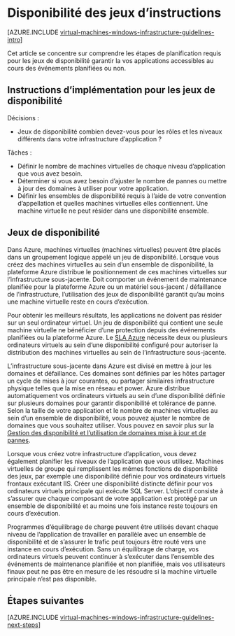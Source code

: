 <properties
    pageTitle="Disponibilité définie les indications | Microsoft Azure"
    description="En savoir plus sur les instructions de conception et implémentation clées pour le déploiement des ensembles de disponibilité dans les services d’infrastructure Azure."
    documentationCenter=""
    services="virtual-machines-windows"
    authors="iainfoulds"
    manager="timlt"
    editor=""
    tags="azure-resource-manager"/>

<tags
    ms.service="virtual-machines-windows"
    ms.workload="infrastructure-services"
    ms.tgt_pltfrm="vm-windows"
    ms.devlang="na"
    ms.topic="article"
    ms.date="09/08/2016"
    ms.author="iainfou"/>

# <a name="availability-sets-guidelines"></a>Disponibilité des jeux d’instructions

[AZURE.INCLUDE [virtual-machines-windows-infrastructure-guidelines-intro](../../includes/virtual-machines-windows-infrastructure-guidelines-intro.md)] 

Cet article se concentre sur comprendre les étapes de planification requis pour les jeux de disponibilité garantir la vos applications accessibles au cours des événements planifiées ou non.

## <a name="implementation-guidelines-for-availability-sets"></a>Instructions d’implémentation pour les jeux de disponibilité

Décisions :

- Jeux de disponibilité combien devez-vous pour les rôles et les niveaux différents dans votre infrastructure d’application ?

Tâches :

- Définir le nombre de machines virtuelles de chaque niveau d’application que vous avez besoin.
- Déterminer si vous avez besoin d’ajuster le nombre de pannes ou mettre à jour des domaines à utiliser pour votre application.
- Définir les ensembles de disponibilité requis à l’aide de votre convention d’appellation et quelles machines virtuelles elles contiennent. Une machine virtuelle ne peut résider dans une disponibilité ensemble. 

## <a name="availability-sets"></a>Jeux de disponibilité

Dans Azure, machines virtuelles (machines virtuelles) peuvent être placés dans un groupement logique appelé un jeu de disponibilité. Lorsque vous créez des machines virtuelles au sein d’un ensemble de disponibilité, la plateforme Azure distribue le positionnement de ces machines virtuelles sur l’infrastructure sous-jacente. Doit comporter un événement de maintenance planifiée pour la plateforme Azure ou un matériel sous-jacent / défaillance de l’infrastructure, l’utilisation des jeux de disponibilité garantit qu’au moins une machine virtuelle reste en cours d’exécution.

Pour obtenir les meilleurs résultats, les applications ne doivent pas résider sur un seul ordinateur virtuel. Un jeu de disponibilité qui contient une seule machine virtuelle ne bénéficier d’une protection depuis des événements planifiées ou la plateforme Azure. Le [SLA Azure](https://azure.microsoft.com/support/legal/sla/virtual-machines) nécessite deux ou plusieurs ordinateurs virtuels au sein d’une disponibilité configuré pour autoriser la distribution des machines virtuelles au sein de l’infrastructure sous-jacente.

L’infrastructure sous-jacente dans Azure est divisé en mettre à jour les domaines et défaillance. Ces domaines sont définies par les hôtes partager un cycle de mises à jour courantes, ou partager similaires infrastructure physique telles que la mise en réseau et power. Azure distribue automatiquement vos ordinateurs virtuels au sein d’une disponibilité définie sur plusieurs domaines pour garantir disponibilité et tolérance de panne. Selon la taille de votre application et le nombre de machines virtuelles au sein d’un ensemble de disponibilité, vous pouvez ajuster le nombre de domaines que vous souhaitez utiliser. Vous pouvez en savoir plus sur la [Gestion des disponibilité et l’utilisation de domaines mise à jour et de pannes](virtual-machines-windows-manage-availability.md).

Lorsque vous créez votre infrastructure d’application, vous devez également planifier les niveaux de l’application que vous utilisez. Machines virtuelles de groupe qui remplissent les mêmes fonctions de disponibilité des jeux, par exemple une disponibilité définie pour vos ordinateurs virtuels frontaux exécutant IIS. Créer une disponibilité distincte définir pour vos ordinateurs virtuels principale qui exécute SQL Server. L’objectif consiste à s’assurer que chaque composant de votre application est protégé par un ensemble de disponibilité et au moins une fois instance reste toujours en cours d’exécution.

Programmes d’équilibrage de charge peuvent être utilisés devant chaque niveau de l’application de travailler en parallèle avec un ensemble de disponibilité et de s’assurer le trafic peut toujours être routé vers une instance en cours d’exécution. Sans un équilibrage de charge, vos ordinateurs virtuels peuvent continuer à s’exécuter dans l’ensemble des événements de maintenance planifiée et non planifiée, mais vos utilisateurs finaux peut ne pas être en mesure de les résoudre si la machine virtuelle principale n’est pas disponible.


## <a name="next-steps"></a>Étapes suivantes
[AZURE.INCLUDE [virtual-machines-windows-infrastructure-guidelines-next-steps](../../includes/virtual-machines-windows-infrastructure-guidelines-next-steps.md)] 